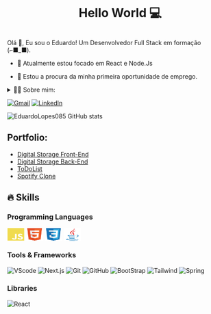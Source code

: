 <!--título-->
<div id="user-content-toc">
  <ul align="center">
    <summary><h1 style="display: inline-block">Hello World 💻 </h1></summary>
</div>

<!-- Presentation -->
<p>
  Olá 👋, Eu sou o Eduardo! Um Desenvolvedor Full Stack em formação (⌐■_■).

  - 🎯 Atualmente estou focado em React e Node.Js

  - 🔭 Estou a procura da minha primeira oportunidade de emprego. 
</p>

<!-- Dropdown -->
<details>
  <summary>👨‍💻 Sobre mim:</summary>

  - 📍 Tenho 23 anos, moro em Fortaleza-CE.
  - 🙋‍♂️ Decidi entrar para a área de desenvolvimento em 2020, quando me matriculei em um curso de nível técnico no SENAI. O concluí no final de 2021.
  - 👨‍🎓 Sou graduando em Desenvolvimento de Sistemas, curso esse que me formo ano que vem!
  - 🏃‍♂️ Além disso, concluí o Geração Tech em novembro e sou aluno da UECE pelo Capacita Brasil

  - ⚡ No meu tempo livre, gosto de ler mangás, assistir animes, ouvir música ou jogar!
</details>

<!-- Links -->
[![Gmail](https://img.shields.io/badge/Gmail-D14836?style=for-the-badge&logo=gmail&logoColor=white)](mailto:eduardolcb18@gmail.com)
[![LinkedIn](https://img.shields.io/badge/LinkedIn-0077B5?style=for-the-badge&logo=linkedin&logoColor=white)](https://www.linkedin.com/in/eduardo-lopes-b74827232/)


<!-- GithubStats -->
![EduardoLopes085 GitHub stats](https://github-readme-stats.vercel.app/api?username=EduardoLopes085&show_icons=true&theme=gotham)

<!-- Portfolio -->
## Portfolio:
- [Digital Storage Front-End](https://github.com/EduardoLopes085/DigitalWorking)
- [Digital Storage Back-End](https://github.com/EduardoLopes085/Node)
- [ToDoList](https://github.com/EduardoLopes085/toDoList)
- [Spotify Clone](https://github.com/EduardoLopes085/Spotify)

<!-- 
<p align="left">
  <img align="center" src="https://github-production-user-asset-6210df.s3.amazonaws.com/77739311/271384939-4e9f41af-6b57-49a7-b15a-74322e96b4d7.gif?X-Amz-Algorithm=AWS4-HMAC-SHA256&X-Amz-Credential=AKIAVCODYLSA53PQK4ZA%2F20241201%2Fus-east-1%2Fs3%2Faws4_request&X-Amz-Date=20241201T013444Z&X-Amz-Expires=300&X-Amz-Signature=87634c0155ca9da9cb50188c8572160772eb2b65ecd17673c5e4307954d87c9f&X-Amz-SignedHeaders=host" alt="Imagem">
</p>
-->

## 🔥 Skills
<!-- Skills: Programming Languages -->
  <div style="flex-basis: 48%;">
    <h3>Programming Languages</h3>
    <img align="center" alt="Js" height="30" width="40" src="https://raw.githubusercontent.com/devicons/devicon/master/icons/javascript/javascript-plain.svg">
    <img align="center" alt="HTML" height="30" width="40" src="https://raw.githubusercontent.com/devicons/devicon/master/icons/html5/html5-original.svg">
    <img align="center" alt="CSS" height="30" width="40" src="https://raw.githubusercontent.com/devicons/devicon/master/icons/css3/css3-original.svg">
    <img align="center" alt="Java" height="30" width="40" src="https://raw.githubusercontent.com/devicons/devicon/master/icons/java/java-original.svg"> 
  </div>
  
 <!-- Skills: Tools & Frameworks -->
<div style="flex-basis: 48%;">
  <h3>Tools & Frameworks</h3>
  <img align="center" alt="VScode" height="30" width="40" src="https://cdn.jsdelivr.net/gh/devicons/devicon/icons/vscode/vscode-original.svg">
  <img align="center" alt="Next.js" height="30" width="40" src="https://cdn.jsdelivr.net/gh/devicons/devicon/icons/nextjs/nextjs-original.svg">
  <img align="center" alt="Git" height="30" width="40" src="https://cdn.jsdelivr.net/gh/devicons/devicon/icons/git/git-original.svg">
  <img align="center" alt="GitHub" height="30" width="40" src="https://cdn.jsdelivr.net/gh/devicons/devicon/icons/github/github-original.svg">
  <img align="center" alt="BootStrap" height="30" width="40" src="https://cdn.jsdelivr.net/gh/devicons/devicon/icons/bootstrap/bootstrap-original.svg">
  <img align="center" alt="Tailwind" height="30" width="40" src="https://cdn.jsdelivr.net/gh/devicons/devicon/icons/tailwindcss/tailwindcss-original-wordmark.svg">
  <img align="center" alt="Spring" height="30" width="40" src="https://cdn.jsdelivr.net/gh/devicons/devicon/icons/spring/spring-original.svg">
</div>



<!-- Skills: Libraries -->
<div style="flex-basis: 48%;">
  <h3>Libraries</h3>
  <img align="center" alt="React" height="30" width="40" src="https://cdn.jsdelivr.net/gh/devicons/devicon/icons/react/react-original.svg"> 
</div>






